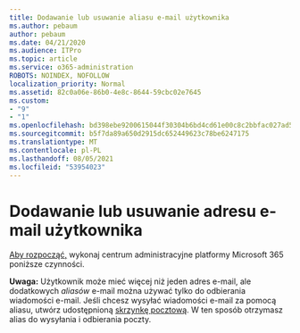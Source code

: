 ```yaml
---
title: Dodawanie lub usuwanie aliasu e-mail użytkownika
ms.author: pebaum
author: pebaum
ms.date: 04/21/2020
ms.audience: ITPro
ms.topic: article
ms.service: o365-administration
ROBOTS: NOINDEX, NOFOLLOW
localization_priority: Normal
ms.assetid: 82c0a06e-86b0-4e8c-8644-59cbc02e7645
ms.custom:
- "9"
- "1"
ms.openlocfilehash: bd398ebe9200615044f30304b6bd4cd61e00c8c2bbfac027ad50c9f5489b1734
ms.sourcegitcommit: b5f7da89a650d2915dc652449623c78be6247175
ms.translationtype: MT
ms.contentlocale: pl-PL
ms.lasthandoff: 08/05/2021
ms.locfileid: "53954023"
---
```

# <a name="add-or-remove-an-email-address-for-a-user"></a>Dodawanie lub usuwanie adresu e-mail użytkownika

[Aby rozpocząć,](https://portal.office.com/AdminPortal/Home#/AssistedGuide/addemailoptions) wykonaj centrum administracyjne platformy Microsoft 365 poniższe czynności.

 **Uwaga:** Użytkownik może mieć więcej niż jeden adres e-mail, ale dodatkowych  *aliasów*  e-mail można używać tylko do odbierania wiadomości e-mail. Jeśli chcesz wysyłać wiadomości e-mail za pomocą aliasu, utwórz udostępnioną [skrzynkę pocztową](https://docs.microsoft.com/microsoft-365/admin/email/create-a-shared-mailbox). W ten sposób otrzymasz alias do wysyłania i odbierania poczty.
  